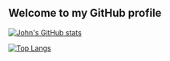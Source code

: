 ## Welcome to my GitHub profile

[![John's GitHub stats](https://github-readme-stats.vercel.app/api?username=johnma02)](https://github.com/johnma02/github-readme-stats&show_icons=true&theme=onedark)

[![Top Langs](https://github-readme-stats.vercel.app/api/top-langs/?username=johnma02&exclude_repo=https://github.com/johnma02/Population-Analysis)](https://github.com/johnma02/github-readme-stats&theme=onedark)
